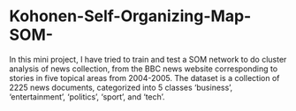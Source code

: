 # Kohonen-Self-Organizing-Map-SOM-
In this mini project, I have tried to train and test a SOM network to do cluster analysis of news collection, from the BBC news website corresponding to stories in five topical areas from 2004-2005. The dataset is a collection of 2225 news documents, categorized into 5 classes ‘business’, ‘entertainment’, ‘politics’, ‘sport’, and ‘tech’.
